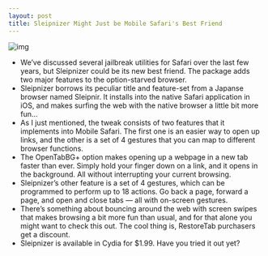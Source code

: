 ```yaml
---
layout: post
title: Sleipnizer Might Just be Mobile Safari's Best Friend
---
```

![img](http://media.idownloadblog.com/wp-content/uploads/2011/08/Photo-Aug-15-5-03-04-PM-e1313448275116.png)
* We’ve discussed several jailbreak utilities for Safari over the last few years, but Sleipnizer could be its new best friend. The package adds two major features to the option-starved browser.
* Sleipnizer borrows its peculiar title and feature-set from a Japanse browser named Sleipnir. It installs into the native Safari application in iOS, and makes surfing the web with the native browser a little bit more fun…
* As I just mentioned, the tweak consists of two features that it implements into Mobile Safari. The first one is an easier way to open up links, and the other is a set of 4 gestures that you can map to different browser functions.
* The OpenTabBG+ option makes opening up a webpage in a new tab faster than ever. Simply hold your finger down on a link, and it opens in the background. All without interrupting your current browsing.
* Sleipnizer’s other feature is a set of 4 gestures, which can be programmed to perform up to 18 actions. Go back a page, forward a page, and open and close tabs — all with on-screen gestures.
* There’s something about bouncing around the web with screen swipes that makes browsing a bit more fun than usual, and for that alone you might want to check this out. The cool thing is, RestoreTab purchasers get a discount.
* Sleipnizer is available in Cydia for $1.99. Have you tried it out yet?

